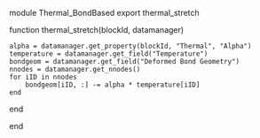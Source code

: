 module Thermal_BondBased
export thermal_stretch

function thermal_stretch(blockId, datamanager)

    alpha = datamanager.get_property(blockId, "Thermal", "Alpha")
    temperature = datamanager.get_field("Temperature")
    bondgeom = datamanager.get_field("Deformed Bond Geometry")
    nnodes = datamanager.get_nnodes()
    for iID in nnodes
        bondgeom[iID, :] -= alpha * temperature[iID]
    end
end

end